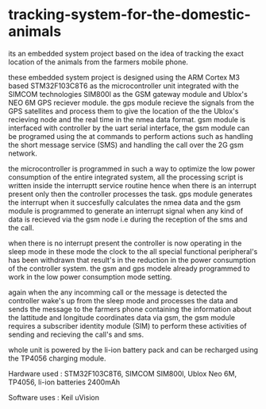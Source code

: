 # tracking-system-for-the-domestic-animals
its an embedded system project based on the idea of tracking the exact location of the animals from the farmers mobile phone.

these embedded system project is designed using the ARM Cortex M3 based STM32F103C8T6 as the microcontroller unit integrated with the SIMCOM technologies SIM800l as the GSM gateway module and Ublox's NEO 6M GPS reciever module. the gps module recieve the signals from the GPS satellites and process them to give the location of the the Ublox's recieving node and the real time in the nmea data format.
gsm module is interfaced with controller by the uart serial interface, the gsm module can be programed using the at commands to perform actions such as handling the short message service (SMS) and handling the call over the 2G gsm network.

the microcontroller is programmed in such a way to optimize the low power consumption of the entire integrated system, all the processing script is written inside the interruptt service routine hence when there is an interrupt present only then the controller processes the task. gps module generates the interrupt when it succesfully calculates the nmea data and the gsm module is programmed to generate an interrupt signal when
any kind of data is recieved via the gsm node i.e during the reception of the sms  and the call.

when there is no interrupt present the controller is now operating in the sleep mode in these mode the clock to the all special functional peripheral's has been withdrawn that result's in the reduction in the power consumption of the controller system. the gsm and gps modele already programmed to work in the low power consumption mode setting.

again when the any incomming call or the message is detected  the controller wake's up from the sleep mode and processes the data and sends the message to the farmers phone containing the information about the lattitude and longitude coordinates data via gsm, the gsm module requires a subscriber identity module (SIM) to perform these activities of sending and recieving the call's and sms.

whole unit is powered by the li-ion battery pack and can be recharged using the TP4056 charging module. 



Hardware used : STM32F103C8T6, SIMCOM SIM800l, Ublox Neo 6M, TP4056, li-ion batteries 2400mAh

Software uses : Keil uVision 


